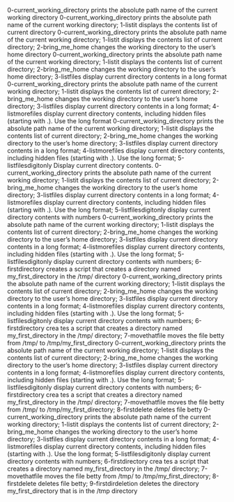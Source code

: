 0-current_working_directory prints the absolute path name of the current working directory
0-current_working_directory prints the absolute path name of the current working directory; 1-listit displays the contents list of current directory
0-current_working_directory prints the absolute path name of the current working directory; 1-listit displays the contents list of current directory; 2-bring_me_home changes the working directory to the user’s home directory
0-current_working_directory prints the absolute path name of the current working directory; 1-listit displays the contents list of current directory; 2-bring_me_home changes the working directory to the user’s home directory; 3-listfiles display current directory contents in a long format
0-current_working_directory prints the absolute path name of the current working directory; 1-listit displays the contents list of current directory; 2-bring_me_home changes the working directory to the user’s home directory; 3-listfiles display current directory contents in a long format; 4-listmorefiles display current directory contents, including hidden files (starting with .). Use the long format
0-current_working_directory prints the absolute path name of the current working directory; 1-listit displays the contents list of current directory; 2-bring_me_home changes the working directory to the user’s home directory; 3-listfiles display current directory contents in a long format; 4-listmorefiles display current directory contents, including hidden files (starting with .). Use the long format; 5-listfilesdigitonly Display current directory contents.
0-current_working_directory prints the absolute path name of the current working directory; 1-listit displays the contents list of current directory; 2-bring_me_home changes the working directory to the user’s home directory; 3-listfiles display current directory contents in a long format; 4-listmorefiles display current directory contents, including hidden files (starting with .). Use the long format; 5-listfilesdigitonly display current directory contents with numbers
0-current_working_directory prints the absolute path name of the current working directory; 1-listit displays the contents list of current directory; 2-bring_me_home changes the working directory to the user’s home directory; 3-listfiles display current directory contents in a long format; 4-listmorefiles display current directory contents, including hidden files (starting with .). Use the long format; 5-listfilesdigitonly display current directory contents with numbers; 6-firstdirectory creates a script that creates a directory named my_first_directory in the /tmp/ directory
0-current_working_directory prints the absolute path name of the current working directory; 1-listit displays the contents list of current directory; 2-bring_me_home changes the working directory to the user’s home directory; 3-listfiles display current directory contents in a long format; 4-listmorefiles display current directory contents, including hidden files (starting with .). Use the long format; 5-listfilesdigitonly display current directory contents with numbers; 6-firstdirectory crea
tes a script that creates a directory named my_first_directory in the /tmp/ directory; 7-movethatfile moves the file betty from /tmp/ to /tmp/my_first_directory
0-current_working_directory prints the absolute path name of the current working directory; 1-listit displays the contents list of current directory; 2-bring_me_home changes the working directory to the user’s home directory; 3-listfiles display current directory contents in a long format; 4-listmorefiles display current directory contents, including hidden files (starting with .). Use the long format; 5-listfilesdigitonly display current directory contents with numbers; 6-firstdirectory crea
tes a script that creates a directory named my_first_directory in the /tmp/ directory; 7-movethatfile moves the file betty from /tmp/ to /tmp/my_first_directory; 8-firstdelete deletes file betty
0-current_working_directory prints the absolute path name of the current working directory; 1-listit displays the contents list of current directory; 2-bring_me_home changes the working directory to the user’s home directory; 3-listfiles display current directory contents in a long format; 4-listmorefiles display current directory contents, including hidden files (starting with .). Use the long format; 5-listfilesdigitonly display current directory contents with numbers; 6-firstdirectory crea
tes a script that creates a directory named my_first_directory in the /tmp/ directory; 7-movethatfile moves the file betty from /tmp/ to /tmp/my_first_directory; 8-firstdelete deletes file betty; 9-firstdirdeletion deletes the directory my_first_directory that is in the /tmp directory
